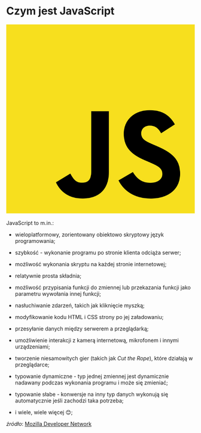# Czym jest JavaScript
![](js_logo.png ':size=200x200')

JavaScript to m.in.: 
- wieloplatformowy, zorientowany obiektowo skryptowy język programowania;

- szybkość - wykonanie programu po stronie klienta odciąża serwer;

- możliwość wykonania skryptu na każdej stronie internetowej;

- relatywnie prosta składnia;

- możliwość przypisania funkcji do zmiennej lub przekazania funkcji jako parametru wywołania innej funkcji;

- nasłuchiwanie zdarzeń, takich jak kliknięcie myszką;

- modyfikowanie kodu HTML i CSS strony po jej załadowaniu;

- przesyłanie danych między serwerem a przeglądarką;

- umożliwienie interakcji z kamerą internetową, mikrofonem i innymi urządzeniami;

- tworzenie niesamowitych gier (takich jak *Cut the Rope*), które działają w przeglądarce;

- typowanie dynamiczne - typ jednej zmiennej jest dynamicznie nadawany podczas wykonania programu i może się zmieniać;

- typowanie słabe - konwersje na inny typ danych wykonują się automatycznie jeśli zachodzi taka potrzeba;

- i wiele, wiele więcej 😊;



*źródło*: [Mozilla Developer Network](https://developer.mozilla.org)